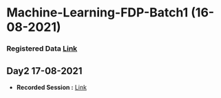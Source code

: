 # Machine-Learning-FDP-Batch1 (16-08-2021)

### Registered Data [Link](https://docs.google.com/spreadsheets/d/1uV5LkfY0pnTwMTbfWwODO_R8xrk21tyE4WHowXRCKKs/edit?usp=sharing)

## Day2 17-08-2021 
- **Recorded Session :** [Link](https://transcripts.gotomeeting.com/#/s/84d04a3661e22c143cfcd8af178cd6b8c74e44350c47f82bcafcaaf9f07443a6)



